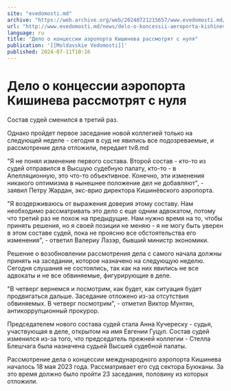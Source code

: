 ```yaml
---
site: "evedomosti.md"
archive: "https://web.archive.org/web/20240721215657/www.evedomosti.md/news/delo-o-koncessii-aeroporta-kishineva-rassmotryat-s-nulya"
url: "http://www.evedomosti.md/news/delo-o-koncessii-aeroporta-kishineva-rassmotryat-s-nulya"
language: ru
title: "Дело о концессии аэропорта Кишинева рассмотрят с нуля"
publication: '[[Moldavskie Vedomosti]]'
published: 2024-07-11T10:16
---
```


# Дело о концессии аэропорта Кишинева рассмотрят с нуля

Состав судей сменился в третий раз.

Однако пройдет первое заседание новой коллегией только на следующей неделе - сегодня в суд не явились все подозреваемые, и рассмотрение дела отложили, передает tv8.md

"Я не понял изменение первого состава. Второй состав - кто-то из судей отправился в Высшую судебную палату, кто-то - в Апелляционную, это что-то объективное. Конечно, эти изменения никакого оптимизма в нынешнее положение дел не добавляют", - заявил Петру Жардан, экс-врио директора Кишинёвского аэропорта.

"Я воздерживаюсь от выражения доверия этому составу. Нам необходимо рассматривать это дело с еще одним адвокатом, потому что третий раз не похож на предыдущие. Нам нужно время на то, чтобы принять решения, но я своей позиции не меняю - я не могу быть уверен в этом составе судей, пока не проясню все обстоятельства его изменения", - ответил Валериу Лазэр, бывший министр экономики.

Решение о возобновлении рассмотрения дела с самого начала должны принять на заседании, которое назначено на следующую неделю. Сегодня слушания не состоялись, так как на них явились не все адвокаты и не все обвиняемые, фигурирующие в деле.

"В четверг вернемся и посмотрим, как будет, как ситуация будет продвигаться дальше. Заседание отложено из-за отсутствия обвиняемых. В четверг посмотрим", - отметил Виктор Мунтян, антикоррупционный прокурор.

Председателем нового состава судей стала Анна Кучереску - судья, участвующая в деле, открытом на имя Евгении Гуцул. Состав судей изменился из-за того, что председатель прежней коллегии - Стелла Блешчага была назначена судьей Высшей судебной палаты.

Рассмотрение дела о концессии международного аэропорта Кишинева началось 18 мая 2023 года. Рассматривает его суд сектора Буюканы. За это время должно было пройти 23 заседания, половину из которых отложили.